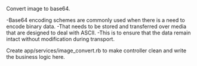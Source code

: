 Convert image to base64.

-Base64 encoding schemes are commonly used when there is a need to encode binary data.
-That needs to be stored and transferred over media that are designed to deal with ASCII.
-This is to ensure that the data remain intact without modification during transport.

Create app/services/image_convert.rb
to make controller clean and write the business logic here.

